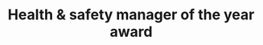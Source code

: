 ---
title: Health & safety manager of the year award
criteria: she-awards-2021-hsm-health-safety-manager-of-year.pdf
sponsor: alcumus
icon: user
description: This category is designed to recognise a health and safety manager who made a significant contribution to the implementation or enhancement of health, safety or wellbeing standards within either their own or a client organisation. The individual must also have a role wherein at least 50% of all tasks undertaken are focused directly at the host organisation’s core health, safety and wellbeing functions. They must also have made a significant contribution to the introduction and promotion of standards within the health, safety or wellbeing since 1 January 2020. Any person accomplishments prior to this date are not relevant and will not be eligible for entry.
---